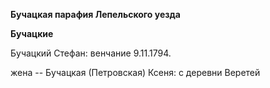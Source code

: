 **Бучацкая парафия Лепельского уезда**

**Бучацкие**

Бучацкий Стефан: венчание 9.11.1794.

жена -- Бучацкая (Петровская) Ксеня: с деревни Веретей
